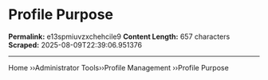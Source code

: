 # Profile Purpose

**Permalink:** e13spmiuvzxchehcile9
**Content Length:** 657 characters
**Scraped:** 2025-08-09T22:39:06.951376

---

Home &rsaquo;&rsaquo;Administrator Tools&rsaquo;&rsaquo;Profile Management ››Profile Purpose